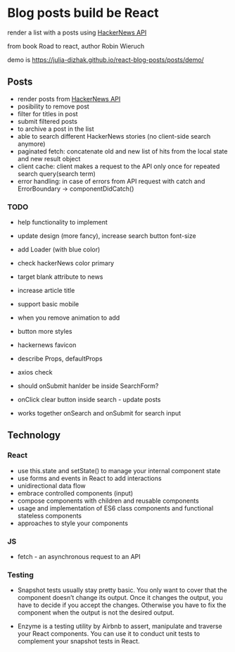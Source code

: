# Blog posts build be React
render a list with a posts using [HackerNews API](https://github.com/HackerNews/API)

from book Road to react, author Robin Wieruch

demo is https://julia-dizhak.github.io/react-blog-posts/posts/demo/

## Posts 
* render posts from [HackerNews API](https://hn.algolia.com/api/v1/search?query=redux)
* posibility to remove post
* filter for titles in post
* submit filtered posts
* to archive a post in the list
* able to search different HackerNews stories (no client-side search anymore)
* paginated fetch: concatenate old and new list of hits from the local state and new result object
* client cache: client makes a request to the API only once for repeated search query(search term)
* error handling: in case of errors from API request with catch and ErrorBoundary -> componentDidCatch()

### TODO 
* help functionality to implement
* update design (more fancy), increase search button font-size
* add Loader (with blue color)
* check hackerNews color primary
* target blank attribute to news
* increase article title
* support basic mobile
* when you remove animation to add
* button more styles
* hackernews favicon
* describe Props, defaultProps

* axios check
* should onSubmit hanlder be inside SearchForm?
* onClick clear button inside search - update posts 
* works together onSearch and onSubmit for search input

## Technology

### React
* use this.state and setState() to manage your internal component state
* use forms and events in React to add interactions
* unidirectional data flow
* embrace controlled components (input)
* compose components with children and reusable components
* usage and implementation of ES6 class components and functional stateless components
* approaches to style your components

### JS
* fetch - an asynchronous request to an API

### Testing
* Snapshot tests usually stay pretty basic. You only want to cover that the component doesn’t change its output. Once it changes the output, you have to decide if you accept the changes. Otherwise you have to fix the component when the output is not the desired output.

* Enzyme is a testing utility by Airbnb to assert, manipulate and traverse your React components. You can use it to conduct unit tests to complement your snapshot tests in React.